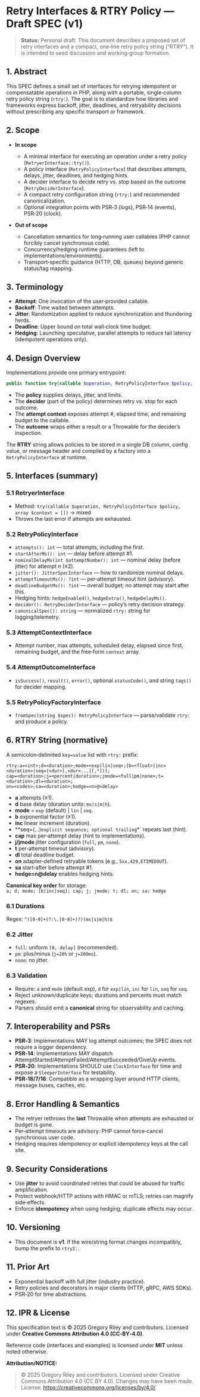 # Retry Interfaces & RTRY Policy — Draft SPEC (v1)

> **Status:** Personal draft. This document describes a proposed set of retry interfaces and a compact, one‑line retry policy string (“RTRY”). It is intended to seed discussion and working‑group formation.

## 1. Abstract

This SPEC defines a small set of interfaces for retrying idempotent or compensatable operations in PHP, along with a portable, single‑column retry policy string (`rtry:`). The goal is to standardize how libraries and frameworks express backoff, jitter, deadlines, and retryability decisions without prescribing any specific transport or framework.

## 2. Scope

- **In scope**
    - A minimal interface for executing an operation under a retry policy (`RetryerInterface::try()`).
    - A policy interface (`RetryPolicyInterface`) that describes attempts, delays, jitter, deadlines, and hedging hints.
    - A decider interface to decide retry vs. stop based on the outcome (`RetryDeciderInterface`).
    - A compact retry configuration string (`rtry:`) and recommended canonicalization.
    - Optional integration points with PSR‑3 (logs), PSR‑14 (events), PSR‑20 (clock).

- **Out of scope**
    - Cancellation semantics for long‑running user callables (PHP cannot forcibly cancel synchronous code).
    - Concurrency/hedging runtime guarantees (left to implementations/environments).
    - Transport‑specific guidance (HTTP, DB, queues) beyond generic status/tag mapping.

## 3. Terminology

- **Attempt**: One invocation of the user‑provided callable.
- **Backoff**: Time waited between attempts.
- **Jitter**: Randomization applied to reduce synchronization and thundering herds.
- **Deadline**: Upper bound on total wall‑clock time budget.
- **Hedging**: Launching speculative, parallel attempts to reduce tail latency (idempotent operations only).

## 4. Design Overview

Implementations provide one primary entrypoint:

```php
public function try(callable $operation, RetryPolicyInterface $policy, array $context = []);
```

- The **policy** supplies delays, jitter, and limits.
- The **decider** (part of the policy) determines retry vs. stop for each outcome.
- The **attempt context** exposes attempt #, elapsed time, and remaining budget to the callable.
- The **outcome** wraps either a result or a Throwable for the decider’s inspection.

The **RTRY** string allows policies to be stored in a single DB column, config value, or message header and compiled by a factory into a `RetryPolicyInterface` at runtime.

## 5. Interfaces (summary)

### 5.1 RetryerInterface

- Method: `try(callable $operation, RetryPolicyInterface $policy, array $context = [])` → mixed
- Throws the last error if attempts are exhausted.

### 5.2 RetryPolicyInterface

- `attempts(): int` — total attempts, including the first.
- `startAfterMs(): int` — delay before attempt #1.
- `nominalDelayMs(int $attemptNumber): int` — nominal delay (before jitter) for attempt *n* (≥2).
- `jitter(): JitterSpecInterface` — how to randomize nominal delays.
- `attemptTimeoutMs(): ?int` — per‑attempt timeout hint (advisory).
- `deadlineBudgetMs(): ?int` — overall budget; no attempt may start after this.
- Hedging hints: `hedgeEnabled()`, `hedgeExtra()`, `hedgeDelayMs()`.
- `decider(): RetryDeciderInterface` — policy’s retry decision strategy.
- `canonicalSpec(): string` — normalized `rtry:` string for logging/telemetry.

### 5.3 AttemptContextInterface

- Attempt number, max attempts, scheduled delay, elapsed since first, remaining budget, and the free‑form `context` array.

### 5.4 AttemptOutcomeInterface

- `isSuccess()`, `result()`, `error()`, optional `statusCode()`, and string `tags()` for decider mapping.

### 5.5 RetryPolicyFactoryInterface

- `fromSpec(string $spec): RetryPolicyInterface` — parse/validate `rtry:` and produce a policy.

## 6. RTRY String (normative)

A semicolon‑delimited `key=value` list with `rtry:` prefix:

```
rtry:a=<int>;d=<duration>;mode=<exp|lin|seq>;[b=<float>|inc=<duration>|seq=(<dur>[,<dur>...][,*])];
cap=<duration>;j=<percent|duration>;jmode=<full|pm|none>;t=<duration>;dl=<duration>;
on=<codes>;sa=<duration>;hedge=<n>@<delay>
```

- **a** attempts (≥1).
- **d** base delay (duration units: `ms|s|m|h`).
- **mode** = `exp` (default) | `lin` | `seq`.
- **b** exponential factor (≥1).
- **inc** linear increment (duration).
- **seq=(...)` explicit sequence; optional trailing `*` repeats last (hint).
- **cap** max per‑attempt delay (hint to implementations).
- **j/jmode** jitter configuration (`full`, `pm`, `none`).
- **t** per‑attempt timeout (advisory).
- **dl** total deadline budget.
- **on** adapter‑defined retryable tokens (e.g., `5xx,429,ETIMEDOUT`).
- **sa** start‑after before attempt #1.
- **hedge=n@delay** enables hedging hints.

**Canonical key order** for storage:  
`a; d; mode; [b|inc|seq]; cap; j; jmode; t; dl; on; sa; hedge`

### 6.1 Durations

Regex: `^([0-9]+(?:\.[0-9]+)?)(ms|s|m|h)$`

### 6.2 Jitter

- `full`: uniform `[0, delay]` (recommended).
- `pm`: plus/minus (`j=20%` or `j=200ms`).
- `none`: no jitter.

### 6.3 Validation

- Require: `a` and `mode` (default exp), `d` for `exp|lin`, `inc` for `lin`, `seq` for `seq`.
- Reject unknown/duplicate keys; durations and percents must match regexes.
- Parsers should emit a **canonical** string for observability and caching.

## 7. Interoperability and PSRs

- **PSR‑3**: Implementations MAY log attempt outcomes; the SPEC does not require a logger dependency.
- **PSR‑14**: Implementations MAY dispatch AttemptStarted/AttemptFailed/AttemptSucceeded/GiveUp events.
- **PSR‑20**: Implementations SHOULD use `ClockInterface` for time and expose a `SleeperInterface` for testability.
- **PSR‑18/7/16**: Compatible as a wrapping layer around HTTP clients, message buses, caches, etc.

## 8. Error Handling & Semantics

- The retryer rethrows the **last** Throwable when attempts are exhausted or budget is gone.
- Per‑attempt timeouts are advisory: PHP cannot force‑cancel synchronous user code.
- Hedging requires idempotency or explicit idempotency keys at the call site.

## 9. Security Considerations

- Use **jitter** to avoid coordinated retries that could be abused for traffic amplification.
- Protect webhook/HTTP actions with HMAC or mTLS; retries can magnify side‑effects.
- Enforce **idempotency** when using hedging; duplicate effects may occur.

## 10. Versioning

- This document is **v1**. If the wire/string format changes incompatibly, bump the prefix to `rtry2:`.

## 11. Prior Art

- Exponential backoff with full jitter (industry practice).
- Retry policies and decorators in major clients (HTTP, gRPC, AWS SDKs).
- PSR‑20 for time abstractions.

## 12. IPR & License

This specification text is © 2025 Gregory Riley and contributors. Licensed under **Creative Commons Attribution 4.0 (CC‑BY‑4.0)**.

Reference code (interfaces and examples) is licensed under **MIT** unless noted otherwise.

**Attribution/NOTICE:**

> © 2025 Gregory Riley and contributors. Licensed under Creative Commons Attribution 4.0 (CC BY 4.0). Changes may have been made. License: https://creativecommons.org/licenses/by/4.0/

